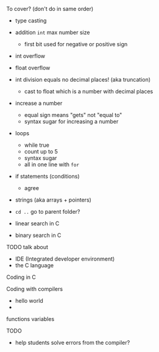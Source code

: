
To cover? (don't do in same order)
- type casting
- addition `int` max number size
    - first bit used for negative or positive sign

- int overflow
- float overflow

- int division equals no decimal places! (aka truncation)
    - cast to float which is a number with decimal places

- increase a number
    - equal sign means "gets" not "equal to"
    - syntax sugar for increasing a number

- loops
    - while true
    - count up to 5
    - syntax sugar
    - all in one line with `for`

- if statements (conditions)
    - agree

- strings (aka arrays + pointers)

- `cd ..` go to parent folder?

- linear search in C
- binary search in C

TODO talk about
- IDE (Integrated developer environment)
- the C language

Coding in C

Coding with compilers
 - hello world
 - 

functions
variables

TODO
- help students solve errors from the compiler?
